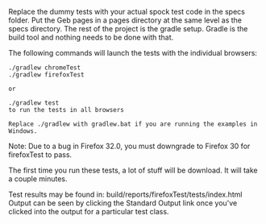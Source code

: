 Replace the dummy tests with your actual spock test code in the specs folder.
Put the Geb pages in a pages directory at the same level as the specs directory.
The rest of the project is the gradle setup. Gradle is the build tool and nothing needs to be done with that.

The following commands will launch the tests with the individual browsers:

    ./gradlew chromeTest
    ./gradlew firefoxTest

    or

    ./gradlew test
    to run the tests in all browsers

    Replace ./gradlew with gradlew.bat if you are running the examples in Windows.

Note: Due to a bug in Firefox 32.0, you must downgrade to Firefox 30 for firefoxTest to pass.

The first time you run these tests, a lot of stuff will be download. It will take a couple minutes.

Test results may be found in: build/reports/firefoxTest/tests/index.html
Output can be seen by clicking the Standard Output link once you've clicked into the output for a particular test class.
